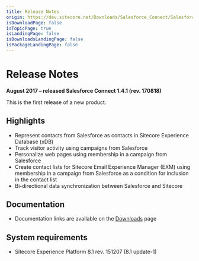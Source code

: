 ```yaml
---
title: Release Notes
origin: https://dev.sitecore.net/Downloads/Salesforce_Connect/Salesforce_Connect_1/Salesforce_Connect_1_4_1/Release_Notes
isDownloadPage: false
isTopicPage: true
isLandingPage: false
isDownloadsLandingPage: false
isPackageLandingPage: false
---
```


# Release Notes

**August 2017 – released Salesforce Connect 1.4.1 (rev. 170818)**

This is the first release of a new product.

## Highlights

-   Represent contacts from Salesforce as contacts in Sitecore Experience Database (xDB)
-   Track visitor activity using campaigns from Salesforce
-   Personalize web pages using membership in a campaign from Salesforce
-   Create contact lists for Sitecore Email Experience Manager (EXM) using membership in a campaign from Salesforce as a condition for inclusion in the contact list
-   Bi-directional data synchronization between Salesforce and Sitecore

## Documentation

-   Documentation links are available on the [Downloads](/downloads/Salesforce_Connect/Salesforce_Connect_1/Salesforce_Connect_1_4_1) page

## System requirements

-   Sitecore Experience Platform 8.1 rev. 151207 (8.1 update-1)